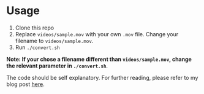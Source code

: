 # Usage
1. Clone this repo
2. Replace `videos/sample.mov` with your own `.mov` file. Change your filename to `videos/sample.mov`.
3. Run `./convert.sh`

**Note: If your chose a filename different than `videos/sample.mov`, change the relevant parameter in `./convert.sh`**.

The code should be self explanatory. For further reading, please refer to my blog post [here](https://adamatan.github.io/dockerized-ffmpeg-video-conversion/).